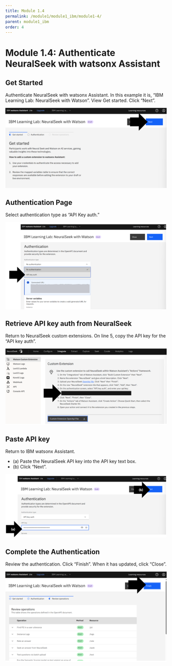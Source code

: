 ```yaml
---
title: Module 1.4
permalink: /module1/module1_ibm/module1-4/
parent: module1_ibm
order: 4
---
```


# Module 1.4: Authenticate NeuralSeek with watsonx Assistant

## Get Started
Authenticate NeuralSeek with watsonx Assistant.
In this example it is, “IBM Learning Lab: NeuralSeek with Watson”.
View Get started. Click “Next”.

![image1.4.1](images/image1.4.1.png)

## Authentication Page
Select authentication type as “API Key auth.”

![image1.4.2](images/image1.4.2.png)

## Retrieve API key auth from NeuralSeek
Return to NeuralSeek custom extensions. On line 5, copy the API key for the “API key auth”.

![image1.4.3](images/image1.4.3.png)

## Paste API key
Return to IBM watsonx Assistant. 
* (a) Paste the NeuralSeek API key into the API key text box.
* (b) Click “Next”.

![image1.4.4](images/image1.4.4.png)

## Complete the Authentication
Review the authentication. 
Click “Finish”. When it has updated, click “Close”.

![image1.4.5](images/image1.4.5.png)
